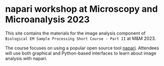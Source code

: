 # napari workshop at Microscopy and Microanalysis 2023

This site contains the materials for the image analysis component of `Biological EM Sample Processing Short Course - Part II` at M&M 2023.

The course focuses on using a popular open source tool [napari](https://napari.org). Attendees will use both graphical and Python-based interfaces to learn about image analysis with napari.
